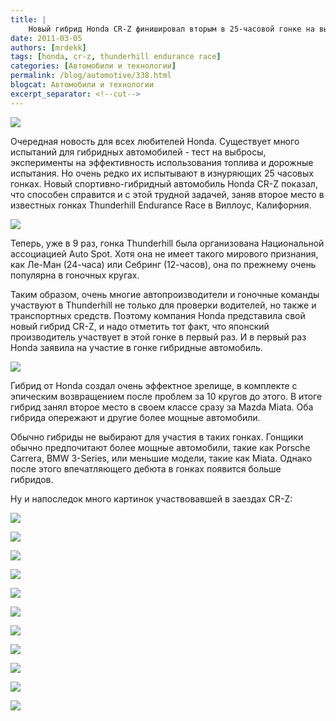 ```yaml
---
title: |
    Новый гибрид Honda CR-Z финишировал вторым в 25-часовой гонке на выносливость!
date: 2011-03-05
authors: [mrdekk]
tags: [honda, cr-z, thunderhill endurance race]
categories: [Автомобили и технологии]
permalink: /blog/automotive/338.html
blogcat: Автомобили и технологии
excerpt_separator: <!--cut-->
---
```



![](http://itw66.ru/uploads/images/00/00/01/2011/03/05/f5da34.jpg)


Очередная новость для всех любителей Honda. Существует много испытаний для гибридных автомобилей - тест на выбросы, эксперименты на эффективность использования топлива и дорожные испытания. Но очень редко их испытывают в изнуряющих 25 часовых гонках. Новый спортивно-гибридный автомобиль Honda CR-Z показал, что способен справится и с этой трудной задачей, заняв второе место в известных гонках Thunderhill Endurance Race в Виллоус, Калифорния.


<!--cut-->



![](http://itw66.ru/uploads/images/00/00/01/2011/03/05/64a284.jpg)


Теперь, уже в 9 раз, гонка Thunderhill была организована Национальной ассоциацией Auto Spot. Хотя она не имеет такого мирового признания, как Ле-Ман (24-часа) или Себринг (12-часов), она по прежнему очень популярна в гоночных кругах.

Таким образом, очень многие автопроизводители и гоночные команды участвуют в Thunderhill не только для проверки водителей, но также и транспортных средств. Поэтому компания Honda представила свой новый гибрид CR-Z, и надо отметить тот факт, что японский производитель участвует в этой гонке в первый раз. И в первый раз Honda заявила на участие в гонке гибридные автомобиль.


![](http://itw66.ru/uploads/images/00/00/01/2011/03/05/83c7f5.jpg)


Гибрид от Honda создал очень эффектное зрелище, в комплекте с эпическим возвращением после проблем за 10 кругов до этого. В итоге гибрид занял второе место в своем классе сразу за Mazda Miata. Оба гибрида опережают и другие более мощные автомобили.

Обычно гибриды не выбирают для участия в таких гонках. Гонщики обычно предпочитают более мощные автомобили, такие как Porsche Carrera, BMW 3-Series, или меньшие модели, такие как Miata. Однако после этого впечатляющего дебюта в гонках появится больше гибридов.

Ну и напоследок много картинок участвовавшей в заездах CR-Z:


![](http://itw66.ru/uploads/images/00/00/01/2011/03/05/ef9386.jpg)


![](http://itw66.ru/uploads/images/00/00/01/2011/03/05/6ae85d.jpg)


![](http://itw66.ru/uploads/images/00/00/01/2011/03/05/637b5e.jpg)


![](http://itw66.ru/uploads/images/00/00/01/2011/03/05/4c416c.jpg)


![](http://itw66.ru/uploads/images/00/00/01/2011/03/05/873ca8.jpg)


![](http://itw66.ru/uploads/images/00/00/01/2011/03/05/d072d1.jpg)


![](http://itw66.ru/uploads/images/00/00/01/2011/03/05/5e4de0.jpg)


![](http://itw66.ru/uploads/images/00/00/01/2011/03/05/7e73a6.jpg)


![](http://itw66.ru/uploads/images/00/00/01/2011/03/05/166d13.jpg)


![](http://itw66.ru/uploads/images/00/00/01/2011/03/05/ce3aa1.jpg)


![](http://itw66.ru/uploads/images/00/00/01/2011/03/05/2ff900.jpg)

